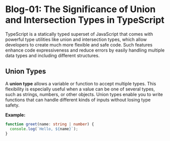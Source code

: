# Blog-01: The Significance of Union and Intersection Types in TypeScript

TypeScript is a statically typed superset of JavaScript that comes with powerful type utilities like union and intersection types, which allow developers to create much more flexible and safe code. Such features enhance code expressiveness and reduce errors by easily handling multiple data types and including different structures.

## Union Types

A **union type** allows a variable or function to accept multiple types. This flexibility is especially useful when a value can be one of several types, such as strings, numbers, or other objects. Union types enable you to write functions that can handle different kinds of inputs without losing type safety.

**Example:**

```typescript
function greet(name: string | number) {
  console.log(`Hello, ${name}`);
}
```
